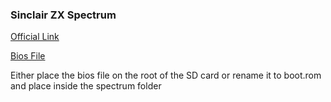### Sinclair ZX Spectrum

[Official Link](https://github.com/MiSTer-devel/ZX-Spectrum_MISTer)

[Bios File](/mister_bios/spectrum.rom)

Either place the bios file on the root of the SD card or rename it to boot.rom and place inside the spectrum folder